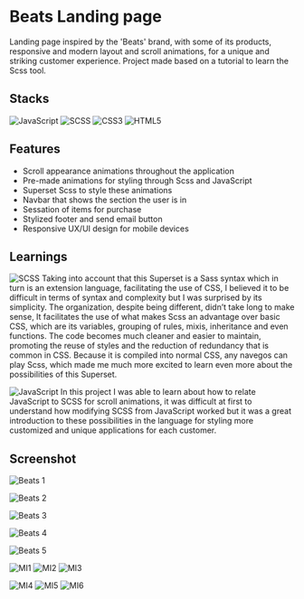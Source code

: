 # Beats Landing page
Landing page inspired by the 'Beats' brand, with some of its products, responsive and modern layout and scroll animations, for a unique and striking customer experience. Project made based on a tutorial to learn the Scss tool.


## Stacks
![JavaScript](https://img.shields.io/badge/javascript-%23323330.svg?style=for-the-badge&logo=javascript&logoColor=%23F7DF1E) ![SCSS](https://img.shields.io/badge/SASS-hotpink.svg?style=for-the-badge&logo=ScSS&logoColor=white) ![CSS3](https://img.shields.io/badge/css3-%231572B6.svg?style=for-the-badge&logo=css3&logoColor=white) ![HTML5](https://img.shields.io/badge/html5-%23E34F26.svg?style=for-the-badge&logo=html5&logoColor=white) 


## Features 
- Scroll appearance animations throughout the application
- Pre-made animations for styling through Scss and JavaScript
- Superset Scss to style these animations
- Navbar that shows the section the user is in
- Sessation of items for purchase
- Stylized footer and send email button
- Responsive UX/UI design for mobile devices


## Learnings
![SCSS](https://img.shields.io/badge/SCSS-hotpink.svg?style=for-the-badge&logo=ScSS&logoColor=white) Taking into account that this Superset is a Sass syntax which in turn is an extension language, facilitating the use of CSS, I believed it to be difficult in terms of syntax and complexity but I was surprised by its simplicity. The organization, despite being different, didn’t take long to make sense, It facilitates the use of what makes Scss an advantage over basic CSS, which are its variables, grouping of rules, mixis, inheritance and even functions. The code becomes much cleaner and easier to maintain, promoting the reuse of styles and the reduction of redundancy that is common in CSS. Because it is compiled into normal CSS, any navegos can play Scss, which made me much more excited to learn even more about the possibilities of this Superset.

![JavaScript](https://img.shields.io/badge/javascript-%23323330.svg?style=for-the-badge&logo=javascript&logoColor=%23F7DF1E) In this project I was able to learn about how to relate JavaScript to SCSS for scroll animations, it was difficult at first to understand how modifying SCSS from JavaScript worked but it was a great introduction to these possibilities in the language for styling more customized and unique applications for each customer.


## Screenshot
![Beats 1](https://github.com/ArthurSantDev/Beats/assets/159972613/5cff6b98-9f9b-46d0-8e57-0eb2c85d0e8d)

![Beats 2](https://github.com/ArthurSantDev/Beats/assets/159972613/d1a9227f-c611-4fc4-8b06-cd6f144e8fa4)

![Beats 3](https://github.com/ArthurSantDev/Beats/assets/159972613/bcd581a1-042d-4160-bffd-952a3a548fe7)

![Beats 4](https://github.com/ArthurSantDev/Beats/assets/159972613/3cd83936-a077-4575-ae58-095fe42d2ef0)

![Beats 5](https://github.com/ArthurSantDev/Beats/assets/159972613/9bcee64a-10cc-4304-a4de-76831c206bce)

![MI1](https://github.com/ArthurSantDev/Beats/assets/159972613/3de3c0cc-a61d-4665-8065-9149ac9a1d5c)
![MI2](https://github.com/ArthurSantDev/Beats/assets/159972613/8999f433-b100-4a00-a121-543c95b545b0)
![MI3](https://github.com/ArthurSantDev/Beats/assets/159972613/02be4acb-693e-48d3-b00d-3a58f83c1428)

![MI4](https://github.com/ArthurSantDev/Beats/assets/159972613/0c04bbe5-ea47-46d3-a90c-a4ac566789ec)
![MI5](https://github.com/ArthurSantDev/Beats/assets/159972613/1b69dd82-8f46-4bbc-837e-d3e385a3df51)
![MI6](https://github.com/ArthurSantDev/Beats/assets/159972613/be5cd827-b670-4eee-9536-f9bb023a69b9)